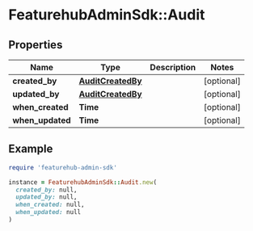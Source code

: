 # FeaturehubAdminSdk::Audit

## Properties

| Name | Type | Description | Notes |
| ---- | ---- | ----------- | ----- |
| **created_by** | [**AuditCreatedBy**](AuditCreatedBy.md) |  | [optional] |
| **updated_by** | [**AuditCreatedBy**](AuditCreatedBy.md) |  | [optional] |
| **when_created** | **Time** |  | [optional] |
| **when_updated** | **Time** |  | [optional] |

## Example

```ruby
require 'featurehub-admin-sdk'

instance = FeaturehubAdminSdk::Audit.new(
  created_by: null,
  updated_by: null,
  when_created: null,
  when_updated: null
)
```

